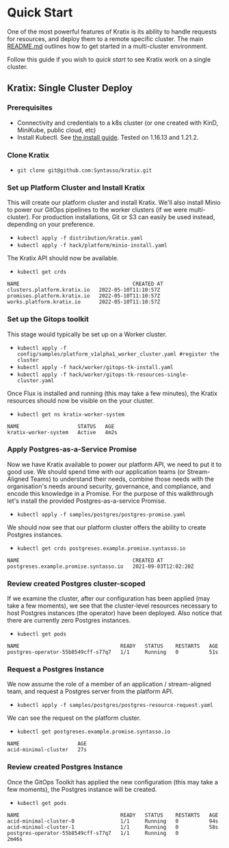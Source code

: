 # Quick Start

One of the most powerful features of Kratix is its ability to handle requests for resources, and deploy them to a remote specific cluster. The main [README.md](../README.md) outlines how to get started in a multi-cluster environment.

Follow this guide if you wish to _quick start_ to see Kratix work on a single cluster.

## Kratix: Single Cluster Deploy

### Prerequisites
- Connectivity and credentials to a k8s cluster (or one created with KinD, MiniKube, public cloud, etc)
- Install Kubectl. See [the install guide](https://kubernetes.io/docs/tasks/tools/#kubectl). Tested on 1.16.13 and 1.21.2.

### Clone Kratix
* `git clone git@github.com:Syntasso/kratix.git`

### Set up Platform Cluster and Install Kratix

This will create our platform cluster and install Kratix. We'll also install Minio to power our GitOps pipelines to the worker clusters (if we were multi-cluster). For production installations, Git or S3 can easily be used instead, depending on your preference.

* `kubectl apply -f distribution/kratix.yaml`
* `kubectl apply -f hack/platform/minio-install.yaml`

The Kratix API should now be available.

* `kubectl get crds`

```
NAME                                     CREATED AT
clusters.platform.kratix.io   2022-05-10T11:10:57Z
promises.platform.kratix.io   2022-05-10T11:10:57Z
works.platform.kratix.io      2022-05-10T11:10:57Z
```

### Set up the Gitops toolkit

This stage would typically be set up on a Worker cluster.  

* `kubectl apply -f config/samples/platform_v1alpha1_worker_cluster.yaml #register the cluster`
* `kubectl apply -f hack/worker/gitops-tk-install.yaml`
* `kubectl apply -f hack/worker/gitops-tk-resources-single-cluster.yaml`

Once Flux is installed and running (this may take a few minutes), the Kratix resources should now be visible on the your cluster.

* `kubectl get ns kratix-worker-system`
```
NAME                   STATUS   AGE
kratix-worker-system   Active   4m2s
```

### Apply Postgres-as-a-Service Promise

Now we have Kratix available to power our platform API, we need to put it to good use. We should spend time with our application teams (or Stream-Aligned Teams) to understand their needs, combine those needs with the organisation's needs around security, governance, and compliance, and encode this knowledge in a Promise. For the purpose of this walkthrough let's install the provided Postgres-as-a-service Promise.

* `kubectl apply -f samples/postgres/postgres-promise.yaml`

We should now see that our platform cluster offers the ability to create Postgres instances.

* `kubectl get crds postgreses.example.promise.syntasso.io`

```
NAME                                     CREATED AT
postgreses.example.promise.syntasso.io   2021-09-03T12:02:20Z
```

### Review created Postgres cluster-scoped

If we examine the cluster, after our configuration has been applied (may take a few moments), we see that the cluster-level resources necessary to host Postgres instances (the operator) have been deployed. Also notice that there are currently zero Postgres instances.

* `kubectl get pods`
```
NAME                                 READY   STATUS    RESTARTS   AGE
postgres-operator-55b8549cff-s77q7   1/1     Running   0          51s
```

### Request a Postgres Instance 

We now assume the role of a member of an application / stream-aligned team, and request a Postgres server from the platform API.

* `kubectl apply -f samples/postgres/postgres-resource-request.yaml`

We can see the request on the platform cluster.

* `kubectl get postgreses.example.promise.syntasso.io`
```
NAME                   AGE
acid-minimal-cluster   27s
```

### Review created Postgres Instance

Once the GitOps Toolkit has applied the new configuration (this may take a few moments), the Postgres instance will be created.

* `kubectl get pods`
```
NAME                                 READY   STATUS    RESTARTS   AGE
acid-minimal-cluster-0               1/1     Running   0          94s
acid-minimal-cluster-1               1/1     Running   0          58s
postgres-operator-55b8549cff-s77q7   1/1     Running   0          2m46s
```
